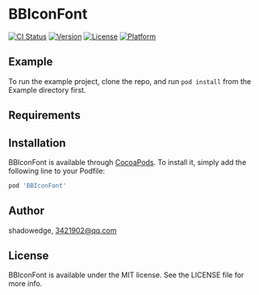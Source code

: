 # BBIconFont

[![CI Status](https://img.shields.io/travis/shadowedge/BBIconFont.svg?style=flat)](https://travis-ci.org/shadowedge/BBIconFont)
[![Version](https://img.shields.io/cocoapods/v/BBIconFont.svg?style=flat)](https://cocoapods.org/pods/BBIconFont)
[![License](https://img.shields.io/cocoapods/l/BBIconFont.svg?style=flat)](https://cocoapods.org/pods/BBIconFont)
[![Platform](https://img.shields.io/cocoapods/p/BBIconFont.svg?style=flat)](https://cocoapods.org/pods/BBIconFont)

## Example

To run the example project, clone the repo, and run `pod install` from the Example directory first.

## Requirements

## Installation

BBIconFont is available through [CocoaPods](https://cocoapods.org). To install
it, simply add the following line to your Podfile:

```ruby
pod 'BBIconFont'
```

## Author

shadowedge, 3421902@qq.com

## License

BBIconFont is available under the MIT license. See the LICENSE file for more info.
